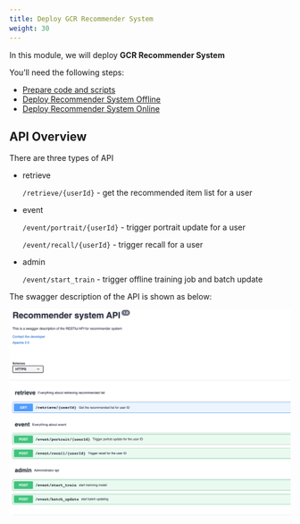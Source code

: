 ```yaml
---
title: Deploy GCR Recommender System 
weight: 30
---
```


In this module, we will deploy **GCR Recommender System**


You’ll need the following steps:

- [Prepare code and scripts](./deploy-prepare)
- [Deploy Recommender System Offline](./offline)
- [Deploy Recommender System Online](./online)

## API Overview 

There are three types of API
- retrieve 
  
  `/retrieve/{userId}` - get the recommended item list for a user
  
- event
  
   `/event/portrait/{userId}` - trigger portrait update for a user

   `/event/recall/{userId}`  - trigger recall for a user

- admin
   
   `/event/start_train` - trigger offline training job and batch update


The swagger description of the API is shown as below:

![RS API overview](/images/rs-api-overview.png)


